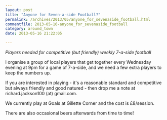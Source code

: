 ```yaml
---
layout: post
title: "Anyone for Seven-a-side Football?"
permalink: /archives/2013/05/anyone_for_sevenaside_football.html
commentfile: 2013-05-16-anyone_for_sevenaside_football
category: around_town
date: 2013-05-16 21:22:05

---
```


*Players needed for competitive (but friendly) weekly 7-a-side football*

I organise a group of local players that get together every Wednesday evening at 9pm for a game of 7-a-side, and we need a few extra players to keep the numbers up.

If you are interested in playing - it's a reasonable standard and competitive but always friendly and good natured - then drop me a note at richard.jackson100 (at) gmail.com.

We currently play at Goals at Gillette Corner and the cost is £8/session.

There are also occasional beers afterwards from time to time!

